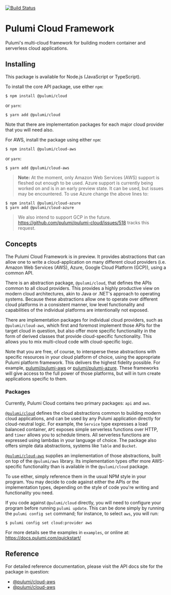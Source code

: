 [![Build Status](https://travis-ci.com/pulumi/pulumi-cloud.svg?token=eHg7Zp5zdDDJfTjY8ejq&branch=master)](https://travis-ci.com/pulumi/pulumi-cloud)

# Pulumi Cloud Framework

Pulumi's multi-cloud framework for building modern container and serverless cloud applications.

## Installing

This package is available for Node.js (JavaScript or TypeScript).

To install the core API package, use either `npm`:

    $ npm install @pulumi/cloud

or `yarn`:

    $ yarn add @pulumi/cloud

Note that there are implementation packages for each major cloud provider that you will need also.

For AWS, install the package using either `npm`:

    $ npm install @pulumi/cloud-aws

or `yarn`:

    $ yarn add @pulumi/cloud-aws

> **Note:** At the moment, only Amazon Web Services (AWS) support is fleshed out enough to be used.
> Azure support is currently being worked on and is in an early preview state.  It can be used, but issues may be encountered.  To use Azure change the above lines to:

    $ npm install @pulumi/cloud-azure
    $ yarn add @pulumi/cloud-azure

> We also intend to support GCP in the future.  https://github.com/pulumi/pulumi-cloud/issues/518 tracks this request.

## Concepts

The Pulumi Cloud Framework is in preview.  It provides abstractions that can allow one to write a
cloud-application on many different cloud providers (i.e. Amazon Web Services (AWS), Azure, Google
Cloud Platform (GCP)), using a common API.

There is an abstraction package, `@pulumi/cloud`, that defines the APIs common to all cloud
providers.  This provides a highly productive view on modern cloud architectures, akin to Java or
.NET's approach to operating systems.  Because these abstractions allow one to operate over
different cloud platforms in a consistent manner, low level functionality and capabilities of the
individual platforms are intentionally not exposed.

There are implementation packages for individual cloud providers, such as `@pulumi/cloud-aws`, which
first and foremost implement those APIs for the target cloud in question, but also offer more
specific functionality in the form of derived classes that provide cloud-specific functionality.
This allows you to mix multi-cloud code with cloud-specific logic.

Note that you are free, of course, to intersperse these abstractions with specific resources in your
cloud platform of choice, using the appropriate Pulumi platform framework.  This delivers the
highest fidelity possible. For example, [pulumi/pulumi-aws](http://github.com/pulumi/pulumi-aws) or
[pulumi/pulumi-azure](http://github.com/pulumi/pulumi-azure).  These frameworks will give access to
the full power of those platforms, but will in turn create applications specific to them.

### Packages

Currently, Pulumi Cloud contains two primary packages: `api` and `aws`.

[`@pulumi/cloud`](https://github.com/pulumi/pulumi-cloud/tree/master/api) defines the cloud
abstractions common to building modern cloud applications, and can be used by any Pulumi application
directly for cloud-neutral logic.  For example, the `Service` type expresses a load balanced
container, `API` exposes simple serverless functions over HTTP, and `timer` allows you to schedule
timers.  All serverless functions are expressed using lambdas in your language of choice.  The
package also offers simple data abstractions, systems like `Table` and `Bucket`.

[`@pulumi/cloud-aws`](https://github.com/pulumi/pulumi-cloud/tree/master/aws) supplies an implementation
of those abstractions, built on top of the `@pulumi/aws` library.  Its implementation types offer
more AWS-specific functionality than is available in the `@pulumi/cloud` package.

To use either, simply reference them in the usual NPM style in your program.  You may decide to code
against either the APIs or the implementation types, depending on the style of code you're writing
and functionality you need.

If you code against `@pulumi/cloud` directly, you will need to configure your program before running
`pulumi update`. This can be done simply by running the `pulumi config set` command; for instance,
to select `aws`, you will run:

    $ pulumi config set cloud:provider aws

For more details see the examples in `examples`, or online at: https://docs.pulumi.com/quickstart/

## Reference

For detailed reference documentation, please visit the API docs site for the package in question:

* [@pulumi/cloud-aws](https://pulumi.io/reference/pkg/nodejs/@pulumi/cloud/index.html)
* [@pulumi/cloud-aws](https://pulumi.io/reference/pkg/nodejs/@pulumi/cloud-aws/index.html)
